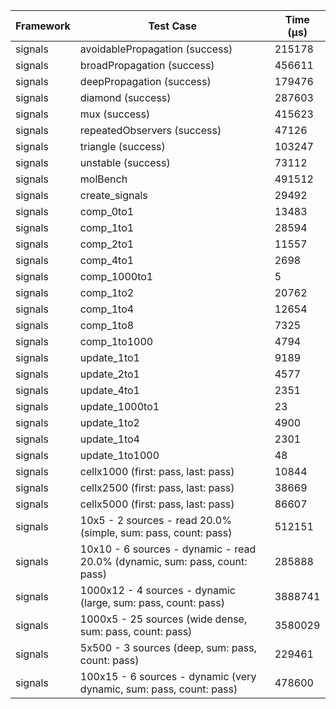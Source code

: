 | Framework | Test Case | Time (μs) |
| --- | --- | --- |
| signals | avoidablePropagation (success) | 215178 |
| signals | broadPropagation (success) | 456611 |
| signals | deepPropagation (success) | 179476 |
| signals | diamond (success) | 287603 |
| signals | mux (success) | 415623 |
| signals | repeatedObservers (success) | 47126 |
| signals | triangle (success) | 103247 |
| signals | unstable (success) | 73112 |
| signals | molBench | 491512 |
| signals | create_signals | 29492 |
| signals | comp_0to1 | 13483 |
| signals | comp_1to1 | 28594 |
| signals | comp_2to1 | 11557 |
| signals | comp_4to1 | 2698 |
| signals | comp_1000to1 | 5 |
| signals | comp_1to2 | 20762 |
| signals | comp_1to4 | 12654 |
| signals | comp_1to8 | 7325 |
| signals | comp_1to1000 | 4794 |
| signals | update_1to1 | 9189 |
| signals | update_2to1 | 4577 |
| signals | update_4to1 | 2351 |
| signals | update_1000to1 | 23 |
| signals | update_1to2 | 4900 |
| signals | update_1to4 | 2301 |
| signals | update_1to1000 | 48 |
| signals | cellx1000 (first: pass, last: pass) | 10844 |
| signals | cellx2500 (first: pass, last: pass) | 38669 |
| signals | cellx5000 (first: pass, last: pass) | 86607 |
| signals | 10x5 - 2 sources - read 20.0% (simple, sum: pass, count: pass) | 512151 |
| signals | 10x10 - 6 sources - dynamic - read 20.0% (dynamic, sum: pass, count: pass) | 285888 |
| signals | 1000x12 - 4 sources - dynamic (large, sum: pass, count: pass) | 3888741 |
| signals | 1000x5 - 25 sources (wide dense, sum: pass, count: pass) | 3580029 |
| signals | 5x500 - 3 sources (deep, sum: pass, count: pass) | 229461 |
| signals | 100x15 - 6 sources - dynamic (very dynamic, sum: pass, count: pass) | 478600 |
